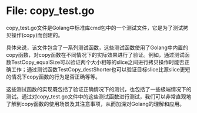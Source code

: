 # File: copy_test.go

copy_test.go文件是Golang中标准库cmd包中的一个测试文件，它是为了测试拷贝操作(copy)而创建的。

具体来说，该文件包含了一系列测试函数，这些测试函数使用了Golang中内置的copy函数，对copy函数在不同情况下的实际效果进行了验证。例如，通过测试函数TestCopy_equalSize可以验证两个大小相等的slice之间进行拷贝操作时能否正确工作；通过测试函数TestCopy_destShorter也可以验证目标slice比源slice更短的情况下copy函数的行为是否正确等等。

这些测试函数的实现既包括了验证正确情况下的测试，也包括了一些极端情况下的测试。通过对copy_test.go文件中的这些测试函数进行测试，我们可以非常直观地了解到copy函数的使用场景及其注意事项，从而加深对Golang的理解和应用。

